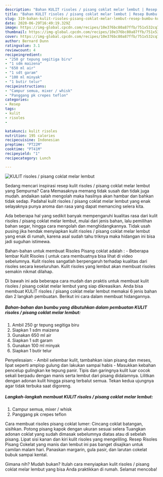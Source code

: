 ```yaml
---
description: "Bahan KULIT risoles / pisang coklat melar lembut | Resep Bumbu KULIT risoles / pisang coklat melar lembut Yang Lezat"
title: "Bahan KULIT risoles / pisang coklat melar lembut | Resep Bumbu KULIT risoles / pisang coklat melar lembut Yang Lezat"
slug: 319-bahan-kulit-risoles-pisang-coklat-melar-lembut-resep-bumbu-kulit-risoles-pisang-coklat-melar-lembut-yang-lezat
date: 2020-06-29T16:49:19.329Z
image: https://img-global.cpcdn.com/recipes/10e376bc80a87ffb/751x532cq70/kulit-risoles-pisang-coklat-melar-lembut-foto-resep-utama.jpg
thumbnail: https://img-global.cpcdn.com/recipes/10e376bc80a87ffb/751x532cq70/kulit-risoles-pisang-coklat-melar-lembut-foto-resep-utama.jpg
cover: https://img-global.cpcdn.com/recipes/10e376bc80a87ffb/751x532cq70/kulit-risoles-pisang-coklat-melar-lembut-foto-resep-utama.jpg
author: Bernard Dunn
ratingvalue: 3.1
reviewcount: 4
recipeingredient:
- "250 gr tepung segitiga biru"
- "1 sdm maizena"
- "650 ml air"
- "1 sdt garam"
- "100 ml minyak"
- "1 butir telur"
recipeinstructions:
- "Campur semua, mixer / whisk"
- "Panggang pk crepes teflon"
categories:
- Resep
tags:
- kulit
- risoles
- 

katakunci: kulit risoles  
nutrition: 195 calories
recipecuisine: Indonesian
preptime: "PT22M"
cooktime: "PT41M"
recipeyield: "1"
recipecategory: Lunch

---
```



![KULIT risoles / pisang coklat melar lembut](https://img-global.cpcdn.com/recipes/10e376bc80a87ffb/751x532cq70/kulit-risoles-pisang-coklat-melar-lembut-foto-resep-utama.jpg)

Sedang mencari inspirasi resep kulit risoles / pisang coklat melar lembut yang Sempurna? Cara Memasaknya memang tidak susah dan tidak juga mudah. andaikan salah mengolah maka hasilnya akan hambar dan bahkan tidak sedap. Padahal kulit risoles / pisang coklat melar lembut yang enak selayaknya punya aroma dan rasa yang dapat memancing selera kita.

Ada beberapa hal yang sedikit banyak mempengaruhi kualitas rasa dari kulit risoles / pisang coklat melar lembut, mulai dari jenis bahan, lalu pemilihan bahan segar, hingga cara mengolah dan menghidangkannya. Tidak usah pusing jika hendak menyiapkan kulit risoles / pisang coklat melar lembut yang enak di rumah, karena asal sudah tahu triknya maka hidangan ini bisa jadi suguhan istimewa.

Bahan-bahan untuk membuat Risoles Pisang coklat adalah : - Beberapa lembar Kulit Risoles ( untuk cara membuatnya bisa lihat di video sebelumnya. Kulit risoles sangatlah berpengaruh terhadap kualitas dari risoles secara keseluruhan. Kulit risoles yang lembut akan membuat risoles semakin nikmat dilahap.


Di bawah ini ada beberapa cara mudah dan praktis untuk membuat kulit risoles / pisang coklat melar lembut yang siap dikreasikan. Anda bisa membuat KULIT risoles / pisang coklat melar lembut memakai 6 jenis bahan dan 2 langkah pembuatan. Berikut ini cara dalam membuat hidangannya.

<!--inarticleads1-->

##### Bahan-bahan dan bumbu yang dibutuhkan dalam pembuatan KULIT risoles / pisang coklat melar lembut:

1. Ambil 250 gr tepung segitiga biru
1. Siapkan 1 sdm maizena
1. Gunakan 650 ml air
1. Siapkan 1 sdt garam
1. Gunakan 100 ml minyak
1. Siapkan 1 butir telur


Penyelesaian: - Ambil selembar kulit, tambahkan isian pisang dan meses, lipat seperti amplop gulung dan lakukan sampai habis - Masukkan kebahan pencelup gulingkan ke tepung panir. Tipis dan garingnya kulit luar cocok sekali berpadu dengan manis serta lembut dari pisang didalamnya. Lilitkan dengan adonan kulit hingga pisang terbalut semua. Tekan kedua ujungnya agar tidak terbuka saat digoreng. 

<!--inarticleads2-->

##### Langkah-langkah membuat KULIT risoles / pisang coklat melar lembut:

1. Campur semua, mixer / whisk
1. Panggang pk crepes teflon


Cara membuat risoles pisang coklat lumer: Cincang coklat batangan, sisihkan. Potong pisang kapok dengan ukuran sesuai selera Tuangkan adonan coklat yang sudah dimasak sebelumnya diatas atau di sebelah pisang. Lipat sisi kanan dan kiri kulit risoles yang mengeliling. Resep Risoles Pisang Cokelat yang manis dan lembut ini pas banget disajikan untuk camilan malam hari. Panaskan margarin, gula pasir, dan larutan cokelat bubuk sampai kental. 

Gimana nih? Mudah bukan? Itulah cara menyiapkan kulit risoles / pisang coklat melar lembut yang bisa Anda praktikkan di rumah. Selamat mencoba!
